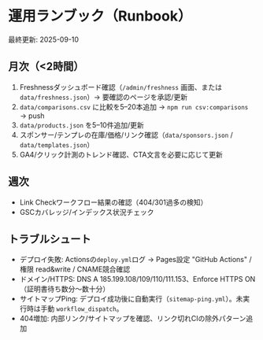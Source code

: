 # 運用ランブック（Runbook）

最終更新: 2025-09-10

## 月次（<2時間）
1. Freshnessダッシュボード確認（`/admin/freshness` 画面、または `data/freshness.json`）→ 要確認のページを承認/更新
2. `data/comparisons.csv` に比較を5–20本追加 → `npm run csv:comparisons` → push
3. `data/products.json` を5–10件追加/更新
4. スポンサー/テンプレの在庫/価格/リンク確認（`data/sponsors.json` / `data/templates.json`）
5. GA4/クリック計測のトレンド確認、CTA文言を必要に応じて更新

## 週次
- Link Checkワークフロー結果の確認（404/301過多の検知）
- GSCカバレッジ/インデックス状況チェック

## トラブルシュート
- デプロイ失敗: Actionsの`deploy.yml`ログ → Pages設定 "GitHub Actions" / 権限 read&write / CNAME競合確認
- ドメイン/HTTPS: DNS A 185.199.108/109/110/111.153、Enforce HTTPS ON（証明書待ち数分〜数十分）
- サイトマップPing: デプロイ成功後に自動実行（`sitemap-ping.yml`）。未実行時は手動 `workflow_dispatch`。
- 404増加: 内部リンク/サイトマップを確認、リンク切れCIの除外パターン追加
